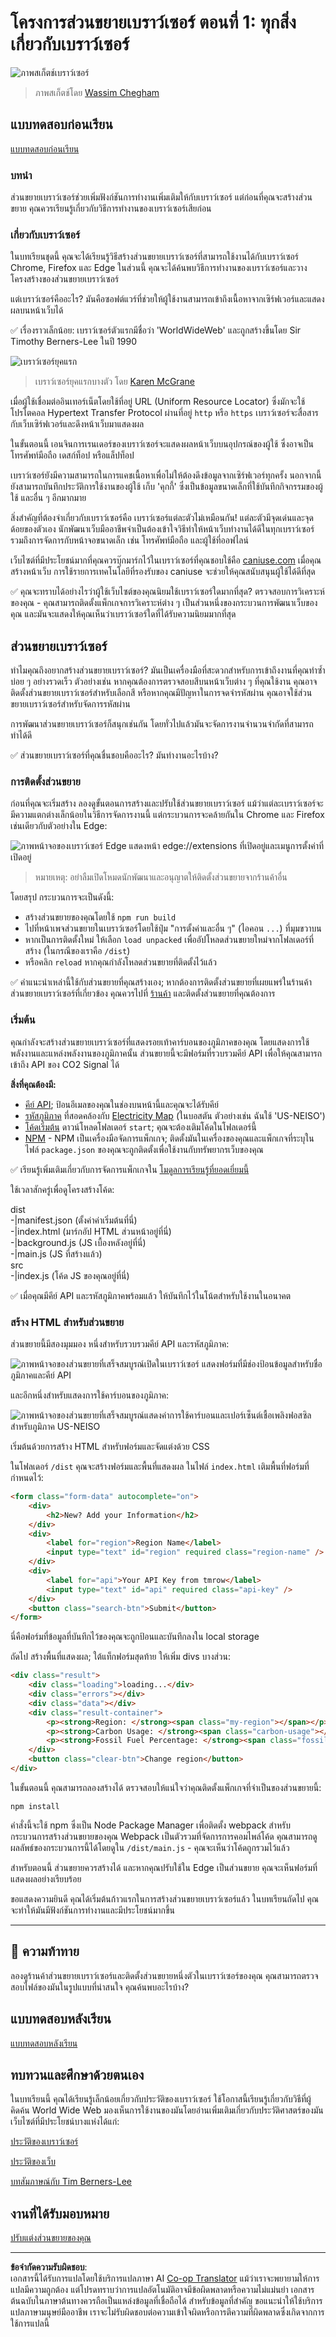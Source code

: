 <!--
CO_OP_TRANSLATOR_METADATA:
{
  "original_hash": "2326d04e194a10aa760b51f5e5a1f61d",
  "translation_date": "2025-08-29T07:29:49+00:00",
  "source_file": "5-browser-extension/1-about-browsers/README.md",
  "language_code": "th"
}
-->
# โครงการส่วนขยายเบราว์เซอร์ ตอนที่ 1: ทุกสิ่งเกี่ยวกับเบราว์เซอร์

![ภาพสเก็ตช์เบราว์เซอร์](../../../../translated_images/browser.60317c9be8b7f84adce43e30bff8d47a1ae15793beab762317b2bc6b74337c1a.th.jpg)  
> ภาพสเก็ตช์โดย [Wassim Chegham](https://dev.to/wassimchegham/ever-wondered-what-happens-when-you-type-in-a-url-in-an-address-bar-in-a-browser-3dob)

## แบบทดสอบก่อนเรียน

[แบบทดสอบก่อนเรียน](https://ff-quizzes.netlify.app/web/quiz/23)

### บทนำ

ส่วนขยายเบราว์เซอร์ช่วยเพิ่มฟังก์ชันการทำงานเพิ่มเติมให้กับเบราว์เซอร์ แต่ก่อนที่คุณจะสร้างส่วนขยาย คุณควรเรียนรู้เกี่ยวกับวิธีการทำงานของเบราว์เซอร์เสียก่อน

### เกี่ยวกับเบราว์เซอร์

ในบทเรียนชุดนี้ คุณจะได้เรียนรู้วิธีสร้างส่วนขยายเบราว์เซอร์ที่สามารถใช้งานได้กับเบราว์เซอร์ Chrome, Firefox และ Edge ในส่วนนี้ คุณจะได้ค้นพบวิธีการทำงานของเบราว์เซอร์และวางโครงสร้างของส่วนขยายเบราว์เซอร์

แต่เบราว์เซอร์คืออะไร? มันคือซอฟต์แวร์ที่ช่วยให้ผู้ใช้งานสามารถเข้าถึงเนื้อหาจากเซิร์ฟเวอร์และแสดงผลบนหน้าเว็บได้

✅ เรื่องราวเล็กน้อย: เบราว์เซอร์ตัวแรกมีชื่อว่า 'WorldWideWeb' และถูกสร้างขึ้นโดย Sir Timothy Berners-Lee ในปี 1990

![เบราว์เซอร์ยุคแรก](../../../../translated_images/earlybrowsers.d984b711cdf3a42ddac919d46c4b5ca7232f68ccfbd81395e04e5a64c0015277.th.jpg)  
> เบราว์เซอร์ยุคแรกบางตัว โดย [Karen McGrane](https://www.slideshare.net/KMcGrane/week-4-ixd-history-personal-computing)

เมื่อผู้ใช้เชื่อมต่ออินเทอร์เน็ตโดยใช้ที่อยู่ URL (Uniform Resource Locator) ซึ่งมักจะใช้โปรโตคอล Hypertext Transfer Protocol ผ่านที่อยู่ `http` หรือ `https` เบราว์เซอร์จะสื่อสารกับเว็บเซิร์ฟเวอร์และดึงหน้าเว็บมาแสดงผล

ในขั้นตอนนี้ เอนจินการเรนเดอร์ของเบราว์เซอร์จะแสดงผลหน้าเว็บบนอุปกรณ์ของผู้ใช้ ซึ่งอาจเป็นโทรศัพท์มือถือ เดสก์ท็อป หรือแล็ปท็อป

เบราว์เซอร์ยังมีความสามารถในการแคชเนื้อหาเพื่อไม่ให้ต้องดึงข้อมูลจากเซิร์ฟเวอร์ทุกครั้ง นอกจากนี้ยังสามารถบันทึกประวัติการใช้งานของผู้ใช้ เก็บ 'คุกกี้' ซึ่งเป็นข้อมูลขนาดเล็กที่ใช้บันทึกกิจกรรมของผู้ใช้ และอื่น ๆ อีกมากมาย

สิ่งสำคัญที่ต้องจำเกี่ยวกับเบราว์เซอร์คือ เบราว์เซอร์แต่ละตัวไม่เหมือนกัน! แต่ละตัวมีจุดเด่นและจุดด้อยของตัวเอง นักพัฒนาเว็บมืออาชีพจำเป็นต้องเข้าใจวิธีทำให้หน้าเว็บทำงานได้ดีในทุกเบราว์เซอร์ รวมถึงการจัดการกับหน้าจอขนาดเล็ก เช่น โทรศัพท์มือถือ และผู้ใช้ที่ออฟไลน์

เว็บไซต์ที่มีประโยชน์มากที่คุณควรบุ๊กมาร์กไว้ในเบราว์เซอร์ที่คุณชอบใช้คือ [caniuse.com](https://www.caniuse.com) เมื่อคุณสร้างหน้าเว็บ การใช้รายการเทคโนโลยีที่รองรับของ caniuse จะช่วยให้คุณสนับสนุนผู้ใช้ได้ดีที่สุด

✅ คุณจะทราบได้อย่างไรว่าผู้ใช้เว็บไซต์ของคุณนิยมใช้เบราว์เซอร์ใดมากที่สุด? ตรวจสอบการวิเคราะห์ของคุณ - คุณสามารถติดตั้งแพ็กเกจการวิเคราะห์ต่าง ๆ เป็นส่วนหนึ่งของกระบวนการพัฒนาเว็บของคุณ และมันจะแสดงให้คุณเห็นว่าเบราว์เซอร์ใดที่ได้รับความนิยมมากที่สุด

## ส่วนขยายเบราว์เซอร์

ทำไมคุณถึงอยากสร้างส่วนขยายเบราว์เซอร์? มันเป็นเครื่องมือที่สะดวกสำหรับการเข้าถึงงานที่คุณทำซ้ำบ่อย ๆ อย่างรวดเร็ว ตัวอย่างเช่น หากคุณต้องการตรวจสอบสีบนหน้าเว็บต่าง ๆ ที่คุณใช้งาน คุณอาจติดตั้งส่วนขยายเบราว์เซอร์สำหรับเลือกสี หรือหากคุณมีปัญหาในการจดจำรหัสผ่าน คุณอาจใช้ส่วนขยายเบราว์เซอร์สำหรับจัดการรหัสผ่าน

การพัฒนาส่วนขยายเบราว์เซอร์ก็สนุกเช่นกัน โดยทั่วไปแล้วมันจะจัดการงานจำนวนจำกัดที่สามารถทำได้ดี

✅ ส่วนขยายเบราว์เซอร์ที่คุณชื่นชอบคืออะไร? มันทำงานอะไรบ้าง?

### การติดตั้งส่วนขยาย

ก่อนที่คุณจะเริ่มสร้าง ลองดูขั้นตอนการสร้างและปรับใช้ส่วนขยายเบราว์เซอร์ แม้ว่าแต่ละเบราว์เซอร์จะมีความแตกต่างเล็กน้อยในวิธีการจัดการงานนี้ แต่กระบวนการจะคล้ายกันใน Chrome และ Firefox เช่นเดียวกับตัวอย่างใน Edge:

![ภาพหน้าจอของเบราว์เซอร์ Edge แสดงหน้า edge://extensions ที่เปิดอยู่และเมนูการตั้งค่าที่เปิดอยู่](../../../../translated_images/install-on-edge.d68781acaf0b3d3dada8b7507cde7a64bf74b7040d9818baaa9070668e819f90.th.png)

> หมายเหตุ: อย่าลืมเปิดโหมดนักพัฒนาและอนุญาตให้ติดตั้งส่วนขยายจากร้านค้าอื่น

โดยสรุป กระบวนการจะเป็นดังนี้:

- สร้างส่วนขยายของคุณโดยใช้ `npm run build`  
- ไปที่หน้าเพจส่วนขยายในเบราว์เซอร์โดยใช้ปุ่ม "การตั้งค่าและอื่น ๆ" (ไอคอน `...`) ที่มุมขวาบน  
- หากเป็นการติดตั้งใหม่ ให้เลือก `load unpacked` เพื่ออัปโหลดส่วนขยายใหม่จากโฟลเดอร์ที่สร้าง (ในกรณีของเราคือ `/dist`)  
- หรือคลิก `reload` หากคุณกำลังโหลดส่วนขยายที่ติดตั้งไว้แล้ว  

✅ คำแนะนำเหล่านี้ใช้กับส่วนขยายที่คุณสร้างเอง; หากต้องการติดตั้งส่วนขยายที่เผยแพร่ในร้านค้าส่วนขยายเบราว์เซอร์ที่เกี่ยวข้อง คุณควรไปที่ [ร้านค้า](https://microsoftedge.microsoft.com/addons/Microsoft-Edge-Extensions-Home) และติดตั้งส่วนขยายที่คุณต้องการ

### เริ่มต้น

คุณกำลังจะสร้างส่วนขยายเบราว์เซอร์ที่แสดงรอยเท้าคาร์บอนของภูมิภาคของคุณ โดยแสดงการใช้พลังงานและแหล่งพลังงานของภูมิภาคนั้น ส่วนขยายนี้จะมีฟอร์มที่รวบรวมคีย์ API เพื่อให้คุณสามารถเข้าถึง API ของ CO2 Signal ได้

**สิ่งที่คุณต้องมี:**

- [คีย์ API](https://www.co2signal.com/); ป้อนอีเมลของคุณในช่องบนหน้านี้และคุณจะได้รับคีย์  
- [รหัสภูมิภาค](http://api.electricitymap.org/v3/zones) ที่สอดคล้องกับ [Electricity Map](https://www.electricitymap.org/map) (ในบอสตัน ตัวอย่างเช่น ฉันใช้ 'US-NEISO')  
- [โค้ดเริ่มต้น](../../../../5-browser-extension/start) ดาวน์โหลดโฟลเดอร์ `start`; คุณจะต้องเติมโค้ดในโฟลเดอร์นี้  
- [NPM](https://www.npmjs.com) - NPM เป็นเครื่องมือจัดการแพ็กเกจ; ติดตั้งมันในเครื่องของคุณและแพ็กเกจที่ระบุในไฟล์ `package.json` ของคุณจะถูกติดตั้งเพื่อใช้งานกับทรัพยากรเว็บของคุณ  

✅ เรียนรู้เพิ่มเติมเกี่ยวกับการจัดการแพ็กเกจใน [โมดูลการเรียนรู้ที่ยอดเยี่ยมนี้](https://docs.microsoft.com/learn/modules/create-nodejs-project-dependencies/?WT.mc_id=academic-77807-sagibbon)

ใช้เวลาสักครู่เพื่อดูโครงสร้างโค้ด:

dist  
    -|manifest.json (ตั้งค่าค่าเริ่มต้นที่นี่)  
    -|index.html (มาร์กอัป HTML ส่วนหน้าอยู่ที่นี่)  
    -|background.js (JS เบื้องหลังอยู่ที่นี่)  
    -|main.js (JS ที่สร้างแล้ว)  
src  
    -|index.js (โค้ด JS ของคุณอยู่ที่นี่)  

✅ เมื่อคุณมีคีย์ API และรหัสภูมิภาคพร้อมแล้ว ให้บันทึกไว้ในโน้ตสำหรับใช้งานในอนาคต

### สร้าง HTML สำหรับส่วนขยาย

ส่วนขยายนี้มีสองมุมมอง หนึ่งสำหรับรวบรวมคีย์ API และรหัสภูมิภาค:

![ภาพหน้าจอของส่วนขยายที่เสร็จสมบูรณ์เปิดในเบราว์เซอร์ แสดงฟอร์มที่มีช่องป้อนข้อมูลสำหรับชื่อภูมิภาคและคีย์ API](../../../../translated_images/1.b6da8c1394b07491afeb6b2a8e5aca73ebd3cf478e27bcc9aeabb187e722648e.th.png)

และอีกหนึ่งสำหรับแสดงการใช้คาร์บอนของภูมิภาค:

![ภาพหน้าจอของส่วนขยายที่เสร็จสมบูรณ์แสดงค่าการใช้คาร์บอนและเปอร์เซ็นต์เชื้อเพลิงฟอสซิลสำหรับภูมิภาค US-NEISO](../../../../translated_images/2.1dae52ff0804224692cd648afbf2342955d7afe3b0101b617268130dfb427f55.th.png)

เริ่มต้นด้วยการสร้าง HTML สำหรับฟอร์มและจัดแต่งด้วย CSS

ในโฟลเดอร์ `/dist` คุณจะสร้างฟอร์มและพื้นที่แสดงผล ในไฟล์ `index.html` เติมพื้นที่ฟอร์มที่กำหนดไว้:

```HTML
<form class="form-data" autocomplete="on">
	<div>
		<h2>New? Add your Information</h2>
	</div>
	<div>
		<label for="region">Region Name</label>
		<input type="text" id="region" required class="region-name" />
	</div>
	<div>
		<label for="api">Your API Key from tmrow</label>
		<input type="text" id="api" required class="api-key" />
	</div>
	<button class="search-btn">Submit</button>
</form>	
```  
นี่คือฟอร์มที่ข้อมูลที่บันทึกไว้ของคุณจะถูกป้อนและบันทึกลงใน local storage

ถัดไป สร้างพื้นที่แสดงผล; ใต้แท็กฟอร์มสุดท้าย ให้เพิ่ม divs บางส่วน:

```HTML
<div class="result">
	<div class="loading">loading...</div>
	<div class="errors"></div>
	<div class="data"></div>
	<div class="result-container">
		<p><strong>Region: </strong><span class="my-region"></span></p>
		<p><strong>Carbon Usage: </strong><span class="carbon-usage"></span></p>
		<p><strong>Fossil Fuel Percentage: </strong><span class="fossil-fuel"></span></p>
	</div>
	<button class="clear-btn">Change region</button>
</div>
```  
ในขั้นตอนนี้ คุณสามารถลองสร้างได้ ตรวจสอบให้แน่ใจว่าคุณติดตั้งแพ็กเกจที่จำเป็นของส่วนขยายนี้:

```
npm install
```  

คำสั่งนี้จะใช้ npm ซึ่งเป็น Node Package Manager เพื่อติดตั้ง webpack สำหรับกระบวนการสร้างส่วนขยายของคุณ Webpack เป็นตัวรวมที่จัดการการคอมไพล์โค้ด คุณสามารถดูผลลัพธ์ของกระบวนการนี้ได้โดยดูใน `/dist/main.js` - คุณจะเห็นว่าโค้ดถูกรวมไว้แล้ว

สำหรับตอนนี้ ส่วนขยายควรสร้างได้ และหากคุณปรับใช้ใน Edge เป็นส่วนขยาย คุณจะเห็นฟอร์มที่แสดงผลอย่างเรียบร้อย

ขอแสดงความยินดี คุณได้เริ่มต้นก้าวแรกในการสร้างส่วนขยายเบราว์เซอร์แล้ว ในบทเรียนถัดไป คุณจะทำให้มันมีฟังก์ชันการทำงานและมีประโยชน์มากขึ้น

---

## 🚀 ความท้าทาย

ลองดูร้านค้าส่วนขยายเบราว์เซอร์และติดตั้งส่วนขยายหนึ่งตัวในเบราว์เซอร์ของคุณ คุณสามารถตรวจสอบไฟล์ของมันในรูปแบบที่น่าสนใจ คุณค้นพบอะไรบ้าง?

## แบบทดสอบหลังเรียน

[แบบทดสอบหลังเรียน](https://ff-quizzes.netlify.app/web/quiz/24)

## ทบทวนและศึกษาด้วยตนเอง

ในบทเรียนนี้ คุณได้เรียนรู้เล็กน้อยเกี่ยวกับประวัติของเบราว์เซอร์ ใช้โอกาสนี้เรียนรู้เกี่ยวกับวิธีที่ผู้คิดค้น World Wide Web มองเห็นการใช้งานของมันโดยอ่านเพิ่มเติมเกี่ยวกับประวัติศาสตร์ของมัน เว็บไซต์ที่มีประโยชน์บางแห่งได้แก่:

[ประวัติของเบราว์เซอร์](https://www.mozilla.org/firefox/browsers/browser-history/)  

[ประวัติของเว็บ](https://webfoundation.org/about/vision/history-of-the-web/)  

[บทสัมภาษณ์กับ Tim Berners-Lee](https://www.theguardian.com/technology/2019/mar/12/tim-berners-lee-on-30-years-of-the-web-if-we-dream-a-little-we-can-get-the-web-we-want)  

## งานที่ได้รับมอบหมาย

[ปรับแต่งส่วนขยายของคุณ](assignment.md)  

---

**ข้อจำกัดความรับผิดชอบ**:  
เอกสารนี้ได้รับการแปลโดยใช้บริการแปลภาษา AI [Co-op Translator](https://github.com/Azure/co-op-translator) แม้ว่าเราจะพยายามให้การแปลมีความถูกต้อง แต่โปรดทราบว่าการแปลอัตโนมัติอาจมีข้อผิดพลาดหรือความไม่แม่นยำ เอกสารต้นฉบับในภาษาต้นทางควรถือเป็นแหล่งข้อมูลที่เชื่อถือได้ สำหรับข้อมูลที่สำคัญ ขอแนะนำให้ใช้บริการแปลภาษามนุษย์มืออาชีพ เราจะไม่รับผิดชอบต่อความเข้าใจผิดหรือการตีความที่ผิดพลาดซึ่งเกิดจากการใช้การแปลนี้